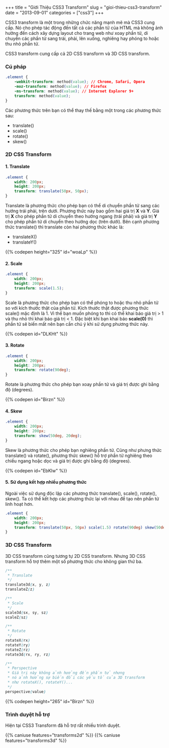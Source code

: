 +++
title = "Giới Thiệu CSS3 Transform"
slug = "gioi-thieu-css3-transform"
date = "2013-09-01"
categories = ["css3"]
+++

CSS3 transform là một trong những chức năng mạnh mẽ mà CSS3 cung cấp. Nó cho phép tác động đến tất cả các phần tử của HTML mà không ảnh hưởng đến cách xây dựng layout cho trang web như xoay phần tử, di chuyển các phần tử sang trái, phải, lên xuống, nghiêng hay phóng to hoặc thu nhỏ phần tử.

CSS3 transform cung cấp cả 2D CSS transform và 3D CSS transform.

### Cú pháp

~~~css
.element {
	-webkit-transform: method(value); // Chrome, Safari, Opera
	-moz-transform: method(value); // Firefox
	-ms-transform: method(value); // Internet Explorer 9+
	transform: method(value);
}
~~~

Các phương thức trên bạn có thể thay thế bằng một trong các phương thức sau:

- translate()
- scale()
- rotate()
- skew()

### 2D CSS Transform

#### 1. Translate

~~~css
.element {
	width: 200px;
	height: 200px;
	transform: translate(50px, 50px);
}
~~~

Translate là phương thức cho phép bạn có thể di chuyển phần tử sang các hướng trái phải, trên dưới. Phương thức này bao gồm hai giá trị **X** và **Y**. Giá trị **X** cho phép phần tử di chuyển theo hướng ngang (trái phải) và giá trị **Y** cho phép phần tử di chuyển theo hướng dọc (trên dưới). Bên cạnh phương thức translate() thì translate còn hai phương thức khác là:

- translateX()
- translateY()

{{% codepen height="325" id="woaLp" %}}

#### 2. Scale

~~~css
.element {
	width: 200px;
	height: 200px;
	transform: scale(1.5);
}
~~~

Scale là phương thức cho phép bạn có thể phóng to hoặc thu nhỏ phần tử so với kích thước thật của phần tử. Kích thước thật được phương thức scale() mặc định là 1. Vì thế bạn muốn phóng to thì có thể khai báo giá trị > 1 và thu nhỏ thì khai báo giá trị < 1. Đặc biệt khi bạn khai báo **scale(0)** thì phần tử sẽ biến mất nên bạn cần chú ý khi sử dụng phương thức này.

{{% codepen id="DLKHt" %}}

#### 3. Rotate
~~~css
.element {
	width: 200px;
	height: 200px;
	transform: rotate(90deg);
}
~~~

Rotate là phương thức cho phép bạn xoay phần tử và giá trị được ghi bằng độ (degrees).

{{% codepen id="Birzn" %}}

#### 4. Skew

~~~css
.element {
	width: 200px;
	height: 200px;
	transform: skew(50deg, 20deg);
}
~~~

Skew là phương thức cho phép bạn nghiêng phần tử. Cũng như phưng thức translate() và rotate(), phương thức skew() hỗ trợ phần tử nghiêng theo chiều ngang hoặc dọc và giá trị được ghi bằng độ (degrees).

{{% codepen id="EbKlw" %}}

#### 5. Sử dụng kết hợp nhiều phương thức

Ngoài việc sử dụng độc lập các phương thức translate(), scale(), rotate(), skew(). Ta có thể kết hợp các phương thức lại với nhau để tạo nên phần tử linh hoạt hơn.

~~~css
.element {
	width: 200px;
	height: 200px;
	transform: translate(50px, 50px) scale(1.5) rotate(90deg) skew(50deg, 20deg);
}
~~~

### 3D CSS Transform

3D CSS transform cũng tương tự 2D CSS transform. Nhưng 3D CSS transform hỗ trợ thêm một số phương thức cho không gian thứ ba.

~~~css
/**
 * Translate
 */
translate3d(x, y, z)
translateZ(z)

/**
 * Scale
 */
scale3d(sx, sy, sz)
scaleZ(sz)

/**
 * Rotate
 */
rotateX(rx)
rotateY(ry)
rotateZ(rz)
rotate3d(rx, ry, rz)

/**
 * Perspective
 * Giá trị này không ảnh hưởng đến phần tử nhưng
 * nó ảnh hưởng sự biến đổi các yếu tố của 3D transform
 * như rotateX(), rotateY()...
 */
perspective(value)
~~~

{{% codepen height="265" id="Birzn" %}}

### Trình duyệt hỗ trợ

Hiện tại CSS3 Transform đã hỗ trợ rất nhiều trình duyệt.

{{% caniuse features="transforms2d" %}}
{{% caniuse features="transforms3d" %}}

